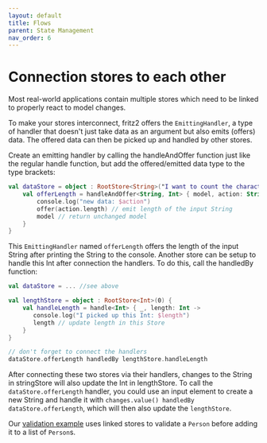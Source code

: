 ```yaml
---
layout: default
title: Flows
parent: State Management
nav_order: 6
---
```

# Connection stores to each other

Most real-world applications contain multiple stores which need to be linked to properly react to model changes.

To make your stores interconnect, fritz2 offers the `EmittingHandler`, a type of handler that doesn't just take data
 as an argument but also emits (offers) data. The offered data can then be picked up and handled by other stores.  

Create an emitting handler by calling the handleAndOffer function just like the regular handle function, but add the 
offered/emitted data type to the type brackets: 

```kotlin
val dataStore = object : RootStore<String>("I want to count the characters in this String.") {
    val offerLength = handleAndOffer<String, Int> { model, action: String -> // <String, Int>: accept String, offer Int
        console.log("new data: $action")
        offer(action.length) // emit length of the input String
        model // return unchanged model
    }
}
```
This `EmittingHandler` named `offerLength` offers the length of the input String after printing the String to the
 console. Another store can be setup to handle this Int after connection the handlers. To do this, call the handledBy
  function: 
 
```kotlin
val dataStore = ... //see above

val lengthStore = object : RootStore<Int>(0) {
    val handleLength = handle<Int> { _, length: Int ->
       console.log("I picked up this Int: $length")
       length // update length in this Store
    }
}

// don't forget to connect the handlers
dataStore.offerLength handledBy lengthStore.handleLength
```
After connecting these two stores via their handlers, changes to the String in stringStore will also update the Int
 in lengthStore. To call the `dataStore.offerLength` handler, you could use an input element to create a new String
  and handle it with `changes.value() handledBy dataStore.offerLength`, which will then also update the `lengthStore`.

Our [validation example](https://examples.fritz2.dev/validation/build/distributions/index.html) uses linked stores to
 validate a `Person` before adding it to a list of `Person`s.
